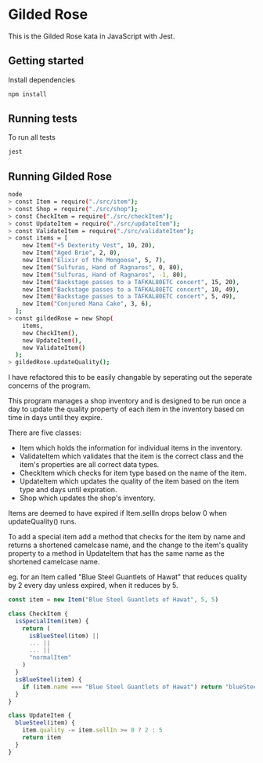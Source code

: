 # Gilded Rose

This is the Gilded Rose kata in JavaScript with Jest.

## Getting started

Install dependencies

```sh
npm install
```

## Running tests

To run all tests

```sh
jest
```

## Running Gilded Rose

```sh
node
> const Item = require("./src/item");
> const Shop = require("./src/shop");
> const CheckItem = require("./src/checkItem");
> const UpdateItem = require("./src/updateItem");
> const ValidateItem = require("./src/validateItem");
> const items = [
    new Item("+5 Dexterity Vest", 10, 20),
    new Item("Aged Brie", 2, 0),
    new Item("Elixir of the Mongoose", 5, 7),
    new Item("Sulfuras, Hand of Ragnaros", 0, 80),
    new Item("Sulfuras, Hand of Ragnaros", -1, 80),
    new Item("Backstage passes to a TAFKAL80ETC concert", 15, 20),
    new Item("Backstage passes to a TAFKAL80ETC concert", 10, 49),
    new Item("Backstage passes to a TAFKAL80ETC concert", 5, 49),
    new Item("Conjured Mana Cake", 3, 6),
  ];
> const gildedRose = new Shop(
    items,
    new CheckItem(),
    new UpdateItem(),
    new ValidateItem()
  );
> gildedRose.updateQuality();
```

I have refactored this to be easily changable by seperating out the seperate concerns of the program.

This program manages a shop inventory and is designed to be run once a day to update the quality property of each item in the inventory based on time in days until they expire.

There are five classes:

- Item which holds the information for individual items in the inventory.
- ValidateItem which validates that the item is the correct class and the item's properties are all correct data types.
- CheckItem which checks for item type based on the name of the item.
- UpdateItem which updates the quality of the item based on the item type and days until expiration.
- Shop which updates the shop's inventory.

Items are deemed to have expired if Item.sellIn drops below 0 when updateQuality() runs.

To add a special item add a method that checks for the item by name and returns a shortened camelcase name, and the change to the item's quality property to a method in UpdateItem that has the same name as the shortened camelcase name.

eg. for an Item called "Blue Steel Guantlets of Hawat" that reduces quality by 2 every day unless expired, when it reduces by 5.

```javascript
const item = new Item("Blue Steel Guantlets of Hawat", 5, 5)

class CheckItem {
  isSpecialItem(item) {
    return (
      isBlueSteel(item) ||
      ... ||
      ... ||
      "normalItem"
    )
  }
  isBlueSteel(item) {
    if (item.name === "Blue Steel Guantlets of Hawat") return "blueSteel"
  }
}

class UpdateItem {
  blueSteel(item) {
    item.quality -= item.sellIn >= 0 ? 2 : 5
    return item
  }
}
```
